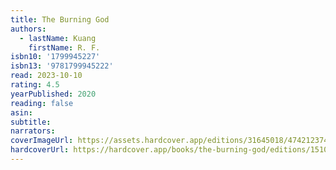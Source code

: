 ```yaml
---
title: The Burning God
authors:
  - lastName: Kuang
    firstName: R. F.
isbn10: '1799945227'
isbn13: '9781799945222'
read: 2023-10-10
rating: 4.5
yearPublished: 2020
reading: false
asin:
subtitle:
narrators:
coverImageUrl: https://assets.hardcover.app/editions/31645018/4742123748791802.jpg
hardcoverUrl: https://hardcover.app/books/the-burning-god/editions/15105726
---
```


